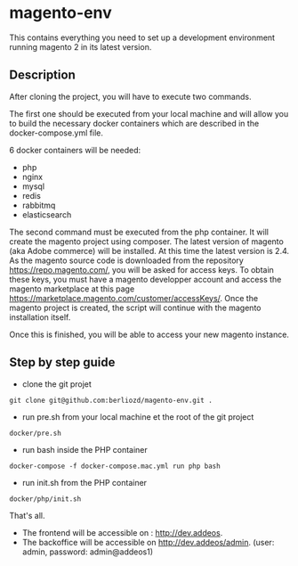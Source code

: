# magento-env

This contains everything you need to set up a development environment running magento 2 in its latest version.

## Description
After cloning the project, you will have to execute two commands.

The first one should be executed from your local machine and will allow you to build the necessary docker containers which are described in the docker-compose.yml file.

6 docker containers will be needed: 
- php
- nginx
- mysql
- redis
- rabbitmq
- elasticsearch

The second command must be executed from the php container.
It will create the magento project using composer. The latest version of magento (aka Adobe commerce) will be installed. At this time the latest version is 2.4.
As the magento source code is downloaded from the repository https://repo.magento.com/, you will be asked for access keys. To obtain these keys, you must have a magento developper account and access the magento marketplace at this page https://marketplace.magento.com/customer/accessKeys/.
Once the magento project is created, the script will continue with the magento installation itself.

Once this is finished, you will be able to access your new magento instance.

## Step by step guide
- clone the git projet
```
git clone git@github.com:berliozd/magento-env.git .
```
- run pre.sh from your local machine et the root of the git project
```
docker/pre.sh
```
- run bash inside the PHP container
```
docker-compose -f docker-compose.mac.yml run php bash
```
- run init.sh from the PHP container
```
docker/php/init.sh
```

That's all.

- The frontend will be accessible on : http://dev.addeos.
- The backoffice will be accessible on http://dev.addeos/admin. (user: admin, password: admin@addeos1)
